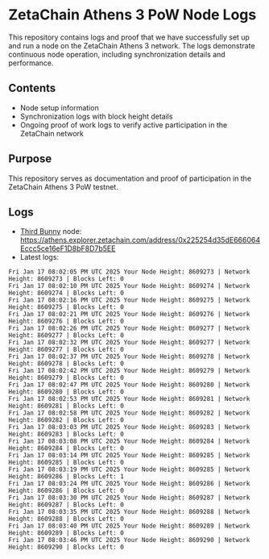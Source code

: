 # ZetaChain Athens 3 PoW Node Logs
This repository contains logs and proof that we have successfully set up and run a node on the ZetaChain Athens 3 network. The logs demonstrate continuous node operation, including synchronization details and performance.

## Contents
- Node setup information
- Synchronization logs with block height details
- Ongoing proof of work logs to verify active participation in the ZetaChain network

## Purpose
This repository serves as documentation and proof of participation in the ZetaChain Athens 3 PoW testnet.

## Logs

- [Third Bunny](https://thirdbunny.xyz/) node: https://athens.explorer.zetachain.com/address/0x225254d35dE666064Eccc5ce16eF1D8bF8D7b5EE
- Latest logs:
```
Fri Jan 17 08:02:05 PM UTC 2025 Your Node Height: 8609273 | Network Height: 8609273 | Blocks Left: 0
Fri Jan 17 08:02:10 PM UTC 2025 Your Node Height: 8609274 | Network Height: 8609274 | Blocks Left: 0
Fri Jan 17 08:02:16 PM UTC 2025 Your Node Height: 8609275 | Network Height: 8609275 | Blocks Left: 0
Fri Jan 17 08:02:21 PM UTC 2025 Your Node Height: 8609276 | Network Height: 8609276 | Blocks Left: 0
Fri Jan 17 08:02:26 PM UTC 2025 Your Node Height: 8609277 | Network Height: 8609277 | Blocks Left: 0
Fri Jan 17 08:02:32 PM UTC 2025 Your Node Height: 8609277 | Network Height: 8609277 | Blocks Left: 0
Fri Jan 17 08:02:37 PM UTC 2025 Your Node Height: 8609278 | Network Height: 8609278 | Blocks Left: 0
Fri Jan 17 08:02:42 PM UTC 2025 Your Node Height: 8609279 | Network Height: 8609279 | Blocks Left: 0
Fri Jan 17 08:02:47 PM UTC 2025 Your Node Height: 8609280 | Network Height: 8609280 | Blocks Left: 0
Fri Jan 17 08:02:53 PM UTC 2025 Your Node Height: 8609281 | Network Height: 8609281 | Blocks Left: 0
Fri Jan 17 08:02:58 PM UTC 2025 Your Node Height: 8609282 | Network Height: 8609282 | Blocks Left: 0
Fri Jan 17 08:03:03 PM UTC 2025 Your Node Height: 8609283 | Network Height: 8609283 | Blocks Left: 0
Fri Jan 17 08:03:08 PM UTC 2025 Your Node Height: 8609284 | Network Height: 8609284 | Blocks Left: 0
Fri Jan 17 08:03:14 PM UTC 2025 Your Node Height: 8609285 | Network Height: 8609285 | Blocks Left: 0
Fri Jan 17 08:03:19 PM UTC 2025 Your Node Height: 8609285 | Network Height: 8609286 | Blocks Left: 1
Fri Jan 17 08:03:24 PM UTC 2025 Your Node Height: 8609286 | Network Height: 8609286 | Blocks Left: 0
Fri Jan 17 08:03:30 PM UTC 2025 Your Node Height: 8609287 | Network Height: 8609287 | Blocks Left: 0
Fri Jan 17 08:03:35 PM UTC 2025 Your Node Height: 8609288 | Network Height: 8609288 | Blocks Left: 0
Fri Jan 17 08:03:40 PM UTC 2025 Your Node Height: 8609289 | Network Height: 8609289 | Blocks Left: 0
Fri Jan 17 08:03:46 PM UTC 2025 Your Node Height: 8609290 | Network Height: 8609290 | Blocks Left: 0
```
